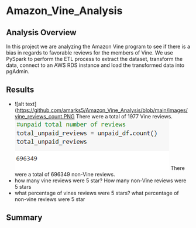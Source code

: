 # Amazon_Vine_Analysis
## Analysis Overview
In this project we are analyzing the Amazon Vine program to see if there is a bias in regards to favorable reviews for the members of Vine. We use PySpark to perform the ETL process to extract the dataset, transform the data, connect to an AWS RDS instance and load the transformed data into pgAdmin.

## Results
* ![alt text](https://github.com/amarks5/Amazon_Vine_Analysis/blob/main/images/vine_reviews_count.PNG
  There were a total of 1977 Vine reviews.
  ![alt text](https://github.com/amarks5/Amazon_Vine_Analysis/blob/main/images/non_members_reviews_count.PNG)
  There were a total of 696349 non-Vine reviews.
* how many vine reviews were 5 star? How many non-Vine reviews were 5 stars
* what percentage of vines reviews were 5 stars? what percentage of non-vine reviews were 5 star

## Summary
